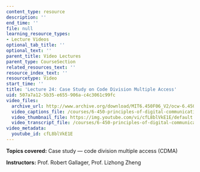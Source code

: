 ```yaml
---
content_type: resource
description: ''
end_time: ''
file: null
learning_resource_types:
- Lecture Videos
optional_tab_title: ''
optional_text: ''
parent_title: Video Lectures
parent_type: CourseSection
related_resources_text: ''
resource_index_text: ''
resourcetype: Video
start_time: ''
title: 'Lecture 24: Case Study on Code Division Multiple Access'
uid: 507a7a12-5b35-e655-906a-c4c3061c99fc
video_files:
  archive_url: http://www.archive.org/download/MIT6.450F06_V2/ocw-6.450-f06-2003-12-10_300k.mp4
  video_captions_file: /courses/6-450-principles-of-digital-communications-i-fall-2006/410e95c8caf75af586fd36d45e859234_cfL8blVkE1E.vtt
  video_thumbnail_file: https://img.youtube.com/vi/cfL8blVkE1E/default.jpg
  video_transcript_file: /courses/6-450-principles-of-digital-communications-i-fall-2006/2b65eb863b322f3e1077210922162509_cfL8blVkE1E.pdf
video_metadata:
  youtube_id: cfL8blVkE1E
---
```


**Topics covered:** Case study — code division multiple access (CDMA)

**Instructors:** Prof. Robert Gallager, Prof. Lizhong Zheng